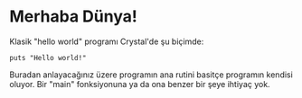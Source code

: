 # Merhaba Dünya!

Klasik "hello world" programı Crystal'de şu biçimde:

```crystal
puts "Hello world!"
```

Buradan anlayacağınız üzere programın ana rutini basitçe programın kendisi oluyor. Bir "main" fonksiyonuna ya da ona benzer bir şeye ihtiyaç yok.
